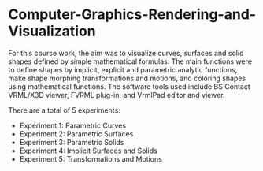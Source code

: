 # Computer-Graphics-Rendering-and-Visualization
For this course work, the aim was to visualize curves, surfaces and solid shapes defined by simple mathematical formulas. The main functions were to define shapes by implicit, explicit and parametric analytic functions, make shape morphing transformations and motions, and coloring shapes using mathematical functions. The software tools used include BS Contact VRML/X3D viewer, FVRML plug-in, and VrmlPad editor and viewer.

There are a total of 5 experiments:
  - Experiment 1: Parametric Curves
  - Experiment 2: Parametric Surfaces
  - Experiment 3: Parametric Solids
  - Experiment 4: Implicit Surfaces and Solids
  - Experiment 5: Transformations and Motions
